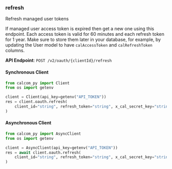
### refresh <a name="refresh"></a>
Refresh managed user tokens

If managed user access token is expired then get a new one using this endpoint. Each access token is valid for 60 minutes and 
    each refresh token for 1 year. Make sure to store them later in your database, for example, by updating the User model to have `calAccessToken` and `calRefreshToken` columns.

**API Endpoint**: `POST /v2/oauth/{clientId}/refresh`

#### Synchronous Client

```python
from calcom_py import Client
from os import getenv

client = Client(api_key=getenv("API_TOKEN"))
res = client.oauth.refresh(
    client_id="string", refresh_token="string", x_cal_secret_key="string"
)
```

#### Asynchronous Client

```python
from calcom_py import AsyncClient
from os import getenv

client = AsyncClient(api_key=getenv("API_TOKEN"))
res = await client.oauth.refresh(
    client_id="string", refresh_token="string", x_cal_secret_key="string"
)
```
